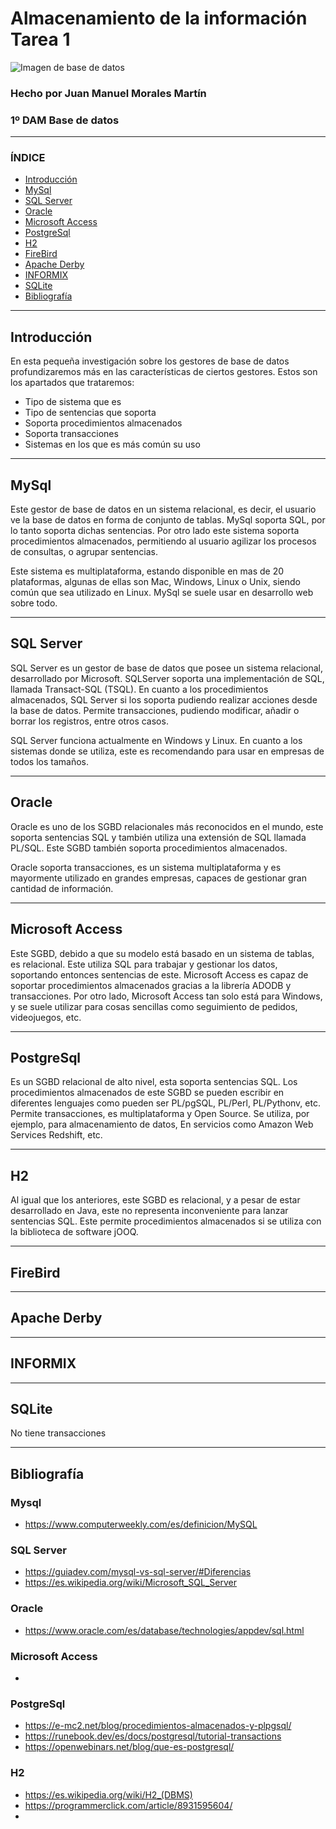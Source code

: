 # Almacenamiento de la información Tarea 1

![Imagen de base de datos](https://lh3.googleusercontent.com/M9hK-MPBSTaw4t4HjaPrw3jg0Ibnq9G7qC3N5TP6uH7CCavx0OTZhcCYe-LeQdDD08zDkf1X30sqKZYdEaHJsUEcFdv0vlmXwEpHV4xOhfho068t0m_BbLif2ktgizSgSGtd2joPeQ=w2400)
### Hecho por Juan Manuel Morales Martín  
### 1º DAM Base de datos

***


### ÍNDICE

* [Introducción](#introducción)
* [MySql](#mysql)
* [SQL Server](#sql-server)
* [Oracle](#oracle)
* [Microsoft Access](#microsoft-access)
* [PostgreSql](#postgresql)
* [H2](#h2)
* [FireBird](#firebird)
* [Apache Derby](#apache-derby)
* [INFORMIX](#informix)
* [SQLite](#sqlite)
* [Bibliografía](#bibliografía)

***

## Introducción

En esta pequeña investigación sobre los gestores de base de datos profundizaremos más en las características de ciertos gestores.
Estos son los apartados que trataremos:

* Tipo de sistema que es
* Tipo de sentencias que soporta
* Soporta procedimientos almacenados
* Soporta transacciones
* Sistemas en los que es más común su uso

***

## MySql

Este gestor de base de datos en un sistema relacional, es decir, el usuario ve la base de datos en forma de conjunto de tablas. MySql soporta SQL, por lo tanto soporta dichas sentencias. Por otro lado este sistema soporta procedimientos almacenados, permitiendo al usuario agilizar los procesos de consultas, o agrupar sentencias.  

Este sistema es multiplataforma, estando disponible en mas de 20 plataformas, algunas de ellas son Mac, Windows, Linux o Unix, siendo común que sea utilizado en Linux. MySql se suele usar en desarrollo web sobre todo.

***

## SQL Server  

SQL Server es un gestor de base de datos que posee un sistema relacional, desarrollado por Microsoft. SQLServer soporta una implementación de SQL, llamada Transact-SQL (TSQL). En cuanto a los procedimientos almacenados, SQL Server si los soporta pudiendo realizar acciones desde la base de datos. Permite transacciones, pudiendo modificar, añadir o borrar los registros, entre otros casos.  

SQL Server funciona actualmente en Windows y Linux. En cuanto a los sistemas donde se utiliza, este es recomendando para usar en empresas de todos los tamaños. 

***

## Oracle

Oracle es uno de los SGBD relacionales más reconocidos en el mundo, este soporta sentencias SQL y también utiliza una extensión de SQL llamada PL/SQL. Este SGBD también soporta procedimientos almacenados.  

Oracle soporta transacciones, es un sistema multiplataforma y es mayormente utilizado en grandes empresas, capaces de gestionar gran cantidad de información.  

***
## Microsoft Access  

Este SGBD, debido a que su modelo está basado en un sistema de tablas, es relacional. Este utiliza SQL para trabajar y gestionar los datos, soportando entonces sentencias de este. Microsoft Access es capaz de soportar procedimientos almacenados gracias a la librería ADODB y transacciones. Por otro lado, Microsoft Access tan solo está para Windows, y se suele utilizar para cosas sencillas como seguimiento de pedidos, videojuegos, etc.

***

## PostgreSql  

Es un SGBD relacional de alto nivel, esta soporta sentencias SQL. Los procedimientos almacenados de este SGBD se pueden escribir en diferentes lenguajes como pueden ser PL/pgSQL, PL/Perl, PL/Pythonv, etc. Permite transacciones, es multiplataforma y Open Source. Se utiliza, por ejemplo, para almacenamiento de datos, En servicios como Amazon Web Services Redshift, etc.

***

## H2  

Al igual que los anteriores, este SGBD es relacional, y a pesar de estar desarrollado en Java, este no representa inconveniente para lanzar sentencias SQL. Este permite procedimientos almacenados si se utiliza con la biblioteca de software jOOQ.
***

## FireBird

***

## Apache Derby

***

## INFORMIX

***

## SQLite
No tiene transacciones
***
 
## Bibliografía  
### Mysql
* https://www.computerweekly.com/es/definicion/MySQL
### SQL Server
* https://guiadev.com/mysql-vs-sql-server/#Diferencias
* https://es.wikipedia.org/wiki/Microsoft_SQL_Server
### Oracle
* https://www.oracle.com/es/database/technologies/appdev/sql.html  
### Microsoft Access
* 

### PostgreSql
* https://e-mc2.net/blog/procedimientos-almacenados-y-plpgsql/
* https://runebook.dev/es/docs/postgresql/tutorial-transactions
* https://openwebinars.net/blog/que-es-postgresql/  
### H2
* https://es.wikipedia.org/wiki/H2_(DBMS)
* https://programmerclick.com/article/8931595604/
* 
